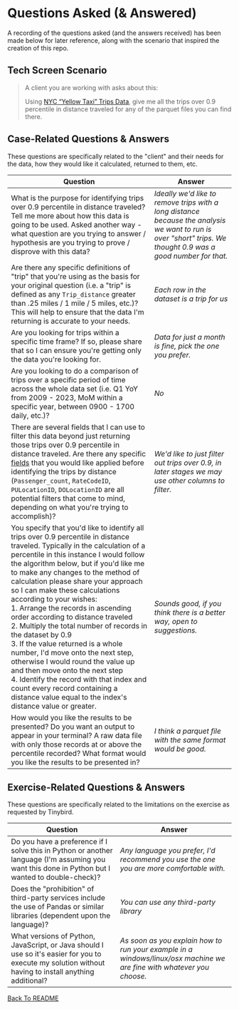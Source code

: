 # Questions Asked (& Answered)

A recording of the questions asked (and the answers received) has been made below for later reference, along with the scenario that inspired the creation of this repo.

## Tech Screen Scenario

> A client you are working with asks about this:
> 
> Using [NYC “Yellow Taxi” Trips Data](https://www.nyc.gov/site/tlc/about/tlc-trip-record-data.page), give me all the trips over 0.9 percentile in distance traveled for any of the parquet files you can find there.

## Case-Related Questions & Answers

These questions are specifically related to the "client" and their needs for the data, how they would like it calculated, returned to them, etc.

| Question | Answer |
| --- | --- |
| What is the purpose for identifying trips over 0.9 percentile in distance traveled? Tell me more about how this data is going to be used. Asked another way - what question are you trying to answer / hypothesis are you trying to prove / disprove with this data? | _Ideally we'd like to remove trips with a long distance because the analysis we want to run is over "short" trips. We thought 0.9 was a good number for that._ |
| Are there any specific definitions of "trip" that you're using as the basis for your original question (i.e. a "trip" is defined as any `Trip_distance` greater than .25 miles / 1 mile / 5 miles, etc.)? This will help to ensure that the data I'm returning is accurate to your needs. | _Each row in the dataset is a trip for us_ |
| Are you looking for trips within a specific time frame? If so, please share that so I can ensure you're getting only the data you're looking for. | _Data for just a month is fine, pick the one you prefer._ |
| Are you looking to do a comparison of trips over a specific period of time across the whole data set (i.e. Q1 YoY from 2009 - 2023, MoM within a specific year, between 0900 - 1700 daily, etc.)? | _No_ |
| There are several fields that I can use to filter this data beyond just returning those trips over 0.9 percentile in distance traveled. Are there any specific [fields](yellowTaxiDataDictionary.md) that you would like applied before identifying the trips by distance (`Passenger_count`, `RateCodeID`, `PULocationID`, `DOLocationID` are all potential filters that come to mind, depending on what you're trying to accomplish)? | _We'd like to just filter out trips over 0.9, in later stages we may use other columns to filter._ |
| You specify that you'd like to identify all trips over 0.9 percentile in distance traveled. Typically in the calculation of a percentile in this instance I would follow the algorithm below, but if you'd like me to make any changes to the method of calculation please share your approach so I can make these calculations according to your wishes:<br/>1. Arrange the records in ascending order according to distance traveled<br/>2. Multiply the total number of records in the dataset by 0.9<br/>3. If the value returned is a whole number, I'd move onto the next step, otherwise I would round the value up and then move onto the next step<br/>4. Identify the record with that index and count every record containing a distance value equal to the index's distance value or greater. | _Sounds good, if you think there is a better way, open to suggestions._ |
| How would you like the results to be presented? Do you want an output to appear in your terminal? A raw data file with only those records at or above the percentile recorded? What format would you like the results to be presented in? | _I think a parquet file with the same format would be good._ |

## Exercise-Related Questions & Answers

These questions are specifically related to the limitations on the exercise as requested by Tinybird.

| Question | Answer |
| --- | --- |
| Do you have a preference if I solve this in Python or another language (I'm assuming you want this done in Python but I wanted to double-check)?  | _Any language you prefer, I'd recommend you use the one you are more comfortable with._ |
| Does the "prohibition" of third-party services include the use of Pandas or similar libraries (dependent upon the language)? | _You can use any third-party library_ |
| What versions of Python, JavaScript, or Java should I use so it's easier for you to execute my solution without having to install anything additional? | _As soon as you explain how to run your example in a windows/linux/osx machine we are fine with whatever you choose._ |

[Back To README](https://github.com/rscottlundgren/tiny-yellow-cabs)
